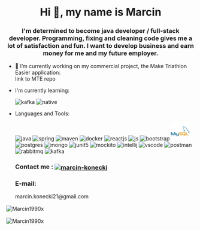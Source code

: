
<h1 align="center">Hi 👋, my name is Marcin</h1>
<h3 align="center">I'm determined to become java developer / full-stack developer. 
  Programming, fixing and cleaning code gives me a lot of satisfaction and fun.
I want to develop business and earn money for me and my future employer. </h3>


- 🔭 I’m currently working on my commercial project, the Make Triathlon Easier application: <br>
  link to MTE repo <br>
  
- I'm currently learning:
  <p align="left">
    <img src="https://miro.medium.com/v2/resize:fit:625/0*kdp_y7VTwZ-499q6.png" alt="kafka" width="" height="50"/>
    <img src="https://devtop.io/wp-content/uploads/2022/10/react-native-1.png" alt="native" width="" height="50"/>
  </p>
    
- Languages and Tools:
  
    <p align="left">
        <img src="https://ultimateqa.com/wp-content/uploads/2020/12/Java-logo-icon-1.png" alt="java" width="80" height="50"/> 
        <img src="https://e4developer.com/wp-content/uploads/2018/01/spring-boot.png" alt="spring" width="90" height="50"/>
        <img src="https://upload.wikimedia.org/wikipedia/commons/thumb/5/52/Apache_Maven_logo.svg/1280px-Apache_Maven_logo.svg.png" alt="maven" width="" height="35"/>
        <img src="https://cdn4.iconfinder.com/data/icons/logos-and-brands/512/97_Docker_logo_logos-512.png" alt="docker" width="" height="50"/>
        <img src="https://faq.o2switch.fr/_media/tuto-rapide/o2switch-deployer-react.js.png" alt="reactjs" width="" height="50"/>
        <img src="https://jaki-jezyk-programowania.pl/img/technologies/javascript.png" alt="js" width="" height="50"/>
        <img src="https://getbootstrap.com/docs/5.3/assets/brand/bootstrap-logo-shadow.png" alt="bootstrap" width="" height="50"/>
        <img src="https://raw.githubusercontent.com/devicons/devicon/master/icons/mysql/mysql-original-wordmark.svg" alt="mysql" width="" height="50"/>
        <img src="https://miro.medium.com/v2/resize:fit:1220/0*epnKnkKuLx2RAajt" alt="postgres" width="" height="50"/>
        <img src="https://encrypted-tbn0.gstatic.com/images?q=tbn:ANd9GcQYP2wh48_6wrG4tZleiAngKQ0ThkCjuKaSzw&s" alt="mongo" width="" height="50"/>
        <img src="https://junit.org/junit4/images/junit5-banner.png" alt="junit5" width="" height="50"/>
        <img src="https://javadoc.io/static/org.mockito/mockito-core/1.9.5/org/mockito/logo.jpg" alt="mockito" width="" height="50"/>
        <img src="https://upload.wikimedia.org/wikipedia/commons/thumb/9/9c/IntelliJ_IDEA_Icon.svg/1200px-IntelliJ_IDEA_Icon.svg.png" alt="intellij" width="" height="50"/>
        <img src="https://upload.wikimedia.org/wikipedia/commons/thumb/9/9a/Visual_Studio_Code_1.35_icon.svg/1200px-Visual_Studio_Code_1.35_icon.svg.png" alt="vscode" width="" height="50"/>
        <img src="https://welovedevs.com/wp-content/uploads/2022/08/postman-logo-1.png" alt="postman" width="" height="50"/>
        <img src="https://www.meshiq.com/wp-content/uploads/rabbitmq.png" alt="rabbitmq" width="" height="50"/>
        <img src="https://miro.medium.com/v2/resize:fit:625/0*kdp_y7VTwZ-499q6.png" alt="kafka" width="" height="50"/>
    </p>


  <h3 align="left">Contact me : <a href="https://www.linkedin.com/in/marcin-konecki" target="blank"><img align="center" src="https://raw.githubusercontent.com/rahuldkjain/github-profile-readme-generator/master/src/images/icons/Social/linked-in-alt.svg" alt="marcin-konecki" height="30" width="40" /></a> </h3>
  <h3 align="left">E-mail: </h3>marcin.konecki21@gmail.com

<p><img align="center" src="https://github-readme-stats.vercel.app/api/top-langs?username=Marcin1990x&show_icons=true&locale=en&layout=compact" alt="Marcin1990x"/></p>

<p><img align="center" src="https://github-readme-streak-stats.herokuapp.com/?user=Marcin1990x&" alt="Marcin1990x"/></p>

